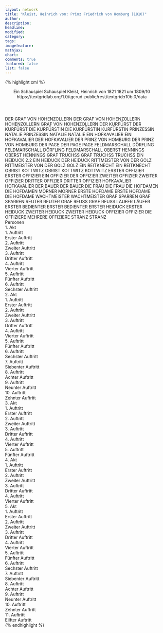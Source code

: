 ```yaml
---
layout: network
title: "Kleist, Heinrich von: Prinz Friedrich von Homburg (1810)"
author:
description:
headline:
modified:
category:
tags:
imagefeature: 
mathjax: 
chart: 
comments: true
featured: false
list: false
---
```

{% highlight xml %}
<?xml-model href="https://raw.githubusercontent.com/DLiNa/project/master/rules/lina.rnc"?><?xml-model href="https://raw.githubusercontent.com/DLiNa/project/master/rules/lina.sch"?>
<play xmlns="http://lina.digital">
  <header>
    <title>Prinz Friedrich von Homburg</title>
    <subtitle>Ein Schauspiel</subtitle>
    <genretitle>Schauspiel</genretitle>
    <author>Kleist, Heinrich von</author>
    <date type="print">1821</date>
    <date type="premiere">1821</date>
    <date type="written" when="1810">um 1809/10</date>
    <source>https://textgridlab.org/1.0/tgcrud-public/rest/textgrid:r10b.0/data</source>
  </header>
  <personae>
    <character>
      <name>DER GRAF VON HOHENZOLLERN</name>
      <alias xml:id="der_graf_von_hohenzollern">
        <name>DER GRAF VON HOHENZOLLERN</name>
      </alias>
      <alias xml:id="hohenzollern">
        <name>HOHENZOLLERN</name>
      </alias>
      <alias xml:id="graf_von_hohenzollern">
        <name>GRAF VON HOHENZOLLERN</name>
      </alias>
    </character>
    <character>
      <name>DER KURFÜRST</name>
      <alias xml:id="der_kurfürst">
        <name>DER KURFÜRST</name>
      </alias>
    </character>
    <character>
      <name>DIE KURFÜRSTIN</name>
      <alias xml:id="die_kurfürstin">
        <name>DIE KURFÜRSTIN</name>
      </alias>
      <alias xml:id="kurfürstin">
        <name>KURFÜRSTIN</name>
      </alias>
    </character>
    <character>
      <name>PRINZESSIN NATALIE</name>
      <alias xml:id="prinzessin_natalie">
        <name>PRINZESSIN NATALIE</name>
      </alias>
      <alias xml:id="natalie">
        <name>NATALIE</name>
      </alias>
    </character>
    <character>
      <name>EIN HOFKAVALIER</name>
      <alias xml:id="ein_hofkavalier">
        <name>EIN HOFKAVALIER</name>
      </alias>
      <alias xml:id="der_hofkavalier">
        <name>DER HOFKAVALIER</name>
      </alias>
    </character>
    <character>
      <name>DER PRINZ VON HOMBURG</name>
      <alias xml:id="der_prinz_von_homburg">
        <name>DER PRINZ VON HOMBURG</name>
      </alias>
    </character>
    <character>
      <name>DER PAGE</name>
      <alias xml:id="der_page">
        <name>DER PAGE</name>
      </alias>
      <alias xml:id="page">
        <name>PAGE</name>
      </alias>
    </character>
    <character>
      <name>FELDMARSCHALL DÖRFLING</name>
      <alias xml:id="feldmarschall_dörfling">
        <name>FELDMARSCHALL DÖRFLING</name>
      </alias>
      <alias xml:id="feldmarschall">
        <name>FELDMARSCHALL</name>
      </alias>
    </character>
    <character>
      <name>OBERST HENNINGS</name>
      <alias xml:id="oberst_hennings">
        <name>OBERST HENNINGS</name>
      </alias>
    </character>
    <character>
      <name>GRAF TRUCHSS</name>
      <alias xml:id="graf_truchss">
        <name>GRAF TRUCHSS</name>
      </alias>
      <alias xml:id="truchss">
        <name>TRUCHSS</name>
      </alias>
    </character>
    <character>
      <name>EIN HEIDUCK 2.2</name>
      <alias xml:id="ein_heiduck">
        <name>EIN HEIDUCK</name>
      </alias>
      <alias xml:id="der_heiduck">
        <name>DER HEIDUCK</name>
      </alias>
    </character>
    <character>
      <name>RITTMEISTER VON DER GOLZ</name>
      <alias xml:id="rittmeister_von_der_golz">
        <name>RITTMEISTER VON DER GOLZ</name>
      </alias>
      <alias xml:id="golz">
        <name>GOLZ</name>
      </alias>
    </character>
    <character>
      <name>EIN REITKNECHT</name>
      <alias xml:id="ein_reitknecht">
        <name>EIN REITKNECHT</name>
      </alias>
    </character>
    <character>
      <name>OBRIST KOTTWITZ</name>
      <alias xml:id="obrist_kottwitz">
        <name>OBRIST KOTTWITZ</name>
      </alias>
      <alias xml:id="kottwitz">
        <name>KOTTWITZ</name>
      </alias>
    </character>
    <character>
      <name>ERSTER OFFIZIER</name>
      <alias xml:id="erster_offizier">
        <name>ERSTER OFFIZIER</name>
      </alias>
      <alias xml:id="ein_offizier">
        <name>EIN OFFIZIER</name>
      </alias>
      <alias xml:id="der_offizier">
        <name>DER OFFIZIER</name>
      </alias>
    </character>
    <character>
      <name>ZWEITER OFFIZIER</name>
      <alias xml:id="zweiter_offizier">
        <name>ZWEITER OFFIZIER</name>
      </alias>
    </character>
    <character>
      <name>DRITTER OFFIZIER</name>
      <alias xml:id="dritter_offizier">
        <name>DRITTER OFFIZIER</name>
      </alias>
    </character>
    <character>
      <name>HOFKAVALIER</name>
      <alias xml:id="hofkavalier">
        <name>HOFKAVALIER</name>
      </alias>
    </character>
    <character>
      <name>DER BAUER</name>
      <alias xml:id="der_bauer">
        <name>DER BAUER</name>
      </alias>
    </character>
    <character>
      <name>DIE FRAU</name>
      <alias xml:id="die_frau">
        <name>DIE FRAU</name>
      </alias>
    </character>
    <character>
      <name>DIE HOFDAMEN</name>
      <alias xml:id="die_hofdamen">
        <name>DIE HOFDAMEN</name>
      </alias>
    </character>
    <character>
      <name>MÖRNER</name>
      <alias xml:id="mörner">
        <name>MÖRNER</name>
      </alias>
    </character>
    <character>
      <name>ERSTE HOFDAME</name>
      <alias xml:id="erste_hofdame">
        <name>ERSTE HOFDAME</name>
      </alias>
      <alias xml:id="die_hofdame">
        <name>DIE HOFDAME</name>
      </alias>
    </character>
    <character>
      <name>WACHTMEISTER</name>
      <alias xml:id="wachtmeister">
        <name>WACHTMEISTER</name>
      </alias>
    </character>
    <character>
      <name>GRAF SPARREN</name>
      <alias xml:id="graf_sparren">
        <name>GRAF SPARREN</name>
      </alias>
    </character>
    <character>
      <name>REUTER</name>
      <alias xml:id="reuter">
        <name>REUTER</name>
      </alias>
    </character>
    <character>
      <name>GRAF REUSS</name>
      <alias xml:id="graf_reuss">
        <name>GRAF REUSS</name>
      </alias>
    </character>
    <character>
      <name>LÄUFER</name>
      <alias xml:id="läufer">
        <name>LÄUFER</name>
      </alias>
    </character>
    <character>
      <name>ERSTER BEDIENTER</name>
      <alias xml:id="erster_bedienter">
        <name>ERSTER BEDIENTER</name>
      </alias>
    </character>
    <character>
      <name>ERSTER HEIDUCK</name>
      <alias xml:id="erster_heiduck">
        <name>ERSTER HEIDUCK</name>
      </alias>
    </character>
    <character>
      <name>ZWEITER HEIDUCK</name>
      <alias xml:id="zweiter_heiduck">
        <name>ZWEITER HEIDUCK</name>
      </alias>
    </character>
    <character>
      <name>OFFIZIER</name>
      <alias xml:id="offizier">
        <name>OFFIZIER</name>
      </alias>
      <alias xml:id="die_offiziere">
        <name>DIE OFFIZIERE</name>
      </alias>
      <alias xml:id="mehrere_offiziere">
        <name>MEHRERE OFFIZIERE</name>
      </alias>
    </character>
    <character>
      <name>STRANZ</name>
      <alias xml:id="stranz">
        <name>STRANZ</name>
      </alias>
    </character>
  </personae>
  <text>
    <div>
      <head>Personen</head>
    </div>
    <div>
      <head>1. Akt</head>
      <div>
        <head>1. Auftritt</head>
        <div>
          <head>Erster Auftritt</head>
          <sp who="#der_graf_von_hohenzollern">
            <amount n="1" unit="speech_acts"/>
            <amount n="67" unit="words"/>
            <amount n="10" unit="lines"/>
            <amount n="408" unit="chars"/>
          </sp>
          <sp who="#der_kurfürst">
            <amount n="12" unit="speech_acts"/>
            <amount n="122" unit="words"/>
            <amount n="17" unit="lines"/>
            <amount n="615" unit="chars"/>
          </sp>
          <sp who="#hohenzollern">
            <amount n="15" unit="speech_acts"/>
            <amount n="350" unit="words"/>
            <amount n="48" unit="lines"/>
            <amount n="1865" unit="chars"/>
          </sp>
          <sp who="#die_kurfürstin">
            <amount n="3" unit="speech_acts"/>
            <amount n="27" unit="words"/>
            <amount n="4" unit="lines"/>
            <amount n="137" unit="chars"/>
          </sp>
          <sp who="#prinzessin_natalie">
            <amount n="1" unit="speech_acts"/>
            <amount n="5" unit="words"/>
            <amount n="1" unit="lines"/>
            <amount n="24" unit="chars"/>
          </sp>
          <sp who="#ein_hofkavalier">
            <amount n="1" unit="speech_acts"/>
            <amount n="4" unit="words"/>
            <amount n="1" unit="lines"/>
            <amount n="20" unit="chars"/>
          </sp>
          <sp who="#der_hofkavalier">
            <amount n="4" unit="speech_acts"/>
            <amount n="23" unit="words"/>
            <amount n="5" unit="lines"/>
            <amount n="129" unit="chars"/>
          </sp>
          <sp who="#der_prinz_von_homburg">
            <amount n="4" unit="speech_acts"/>
            <amount n="22" unit="words"/>
            <amount n="4" unit="lines"/>
            <amount n="128" unit="chars"/>
          </sp>
          <sp who="#natalie">
            <amount n="1" unit="speech_acts"/>
            <amount n="2" unit="words"/>
            <amount n="1" unit="lines"/>
            <amount n="11" unit="chars"/>
          </sp>
        </div>
      </div>
      <div>
        <head>2. Auftritt</head>
        <div>
          <head>Zweiter Auftritt</head>
          <sp who="#der_prinz_von_homburg">
            <amount n="1" unit="speech_acts"/>
          </sp>
        </div>
      </div>
      <div>
        <head>3. Auftritt</head>
        <div>
          <head>Dritter Auftritt</head>
          <sp who="#der_page">
            <amount n="1" unit="speech_acts"/>
            <amount n="10" unit="words"/>
            <amount n="1" unit="lines"/>
            <amount n="46" unit="chars"/>
          </sp>
          <sp who="#hohenzollern">
            <amount n="3" unit="speech_acts"/>
            <amount n="36" unit="words"/>
            <amount n="5" unit="lines"/>
            <amount n="186" unit="chars"/>
          </sp>
          <sp who="#page">
            <amount n="2" unit="speech_acts"/>
            <amount n="33" unit="words"/>
            <amount n="5" unit="lines"/>
            <amount n="174" unit="chars"/>
          </sp>
        </div>
      </div>
      <div>
        <head>4. Auftritt</head>
        <div>
          <head>Vierter Auftritt</head>
          <sp who="#hohenzollern">
            <amount n="29" unit="speech_acts"/>
            <amount n="443" unit="words"/>
            <amount n="66" unit="lines"/>
            <amount n="2341" unit="chars"/>
          </sp>
          <sp who="#der_prinz_von_homburg">
            <amount n="28" unit="speech_acts"/>
            <amount n="625" unit="words"/>
            <amount n="89" unit="lines"/>
            <amount n="3347" unit="chars"/>
          </sp>
        </div>
      </div>
      <div>
        <head>5. Auftritt</head>
        <div>
          <head>Fünfter Auftritt</head>
          <sp who="#der_kurfürst">
            <amount n="18" unit="speech_acts"/>
            <amount n="256" unit="words"/>
            <amount n="35" unit="lines"/>
            <amount n="1407" unit="chars"/>
          </sp>
          <sp who="#feldmarschall_dörfling">
            <amount n="1" unit="speech_acts"/>
            <amount n="69" unit="words"/>
            <amount n="9" unit="lines"/>
            <amount n="359" unit="chars"/>
          </sp>
          <sp who="#der_hofkavalier">
            <amount n="1" unit="speech_acts"/>
            <amount n="10" unit="words"/>
            <amount n="1" unit="lines"/>
            <amount n="49" unit="chars"/>
          </sp>
          <sp who="#die_kurfürstin">
            <amount n="6" unit="speech_acts"/>
            <amount n="49" unit="words"/>
            <amount n="7" unit="lines"/>
            <amount n="261" unit="chars"/>
          </sp>
          <sp who="#prinzessin_natalie">
            <amount n="2" unit="speech_acts"/>
            <amount n="12" unit="words"/>
            <amount n="2" unit="lines"/>
            <amount n="75" unit="chars"/>
          </sp>
          <sp who="#feldmarschall">
            <amount n="22" unit="speech_acts"/>
            <amount n="417" unit="words"/>
            <amount n="61" unit="lines"/>
            <amount n="2306" unit="chars"/>
          </sp>
          <sp who="#oberst_hennings">
            <amount n="1" unit="speech_acts"/>
            <amount n="1" unit="words"/>
            <amount n="1" unit="lines"/>
            <amount n="5" unit="chars"/>
          </sp>
          <sp who="#graf_truchss">
            <amount n="3" unit="speech_acts"/>
            <amount n="13" unit="words"/>
            <amount n="3" unit="lines"/>
            <amount n="70" unit="chars"/>
          </sp>
          <sp who="#ein_heiduck">
            <amount n="1" unit="speech_acts"/>
            <amount n="7" unit="words"/>
            <amount n="1" unit="lines"/>
            <amount n="41" unit="chars"/>
          </sp>
          <sp who="#der_heiduck">
            <amount n="1" unit="speech_acts"/>
            <amount n="8" unit="words"/>
            <amount n="1" unit="lines"/>
            <amount n="40" unit="chars"/>
          </sp>
          <sp who="#graf_von_hohenzollern">
            <amount n="2" unit="speech_acts"/>
            <amount n="2" unit="words"/>
            <amount n="2" unit="lines"/>
            <amount n="14" unit="chars"/>
          </sp>
          <sp who="#der_prinz_von_homburg">
            <amount n="18" unit="speech_acts"/>
            <amount n="95" unit="words"/>
            <amount n="19" unit="lines"/>
            <amount n="504" unit="chars"/>
          </sp>
          <sp who="#hohenzollern">
            <amount n="5" unit="speech_acts"/>
            <amount n="33" unit="words"/>
            <amount n="6" unit="lines"/>
            <amount n="167" unit="chars"/>
          </sp>
          <sp who="#rittmeister_von_der_golz">
            <amount n="10" unit="speech_acts"/>
            <amount n="74" unit="words"/>
            <amount n="12" unit="lines"/>
            <amount n="412" unit="chars"/>
          </sp>
          <sp who="#natalie">
            <amount n="5" unit="speech_acts"/>
            <amount n="22" unit="words"/>
            <amount n="5" unit="lines"/>
            <amount n="121" unit="chars"/>
          </sp>
          <sp who="#ein_hofkavalier">
            <amount n="1" unit="speech_acts"/>
            <amount n="1" unit="words"/>
            <amount n="1" unit="lines"/>
            <amount n="3" unit="chars"/>
          </sp>
          <sp who="#ein_reitknecht">
            <amount n="1" unit="speech_acts"/>
            <amount n="1" unit="words"/>
            <amount n="1" unit="lines"/>
            <amount n="5" unit="chars"/>
          </sp>
        </div>
      </div>
      <div>
        <head>6. Auftritt</head>
        <div>
          <head>Sechster Auftritt</head>
          <sp who="#der_prinz_von_homburg">
            <amount n="1" unit="speech_acts"/>
            <amount n="83" unit="words"/>
            <amount n="11" unit="lines"/>
            <amount n="459" unit="chars"/>
          </sp>
        </div>
      </div>
    </div>
    <div>
      <head>2. Akt</head>
      <div>
        <head>1. Auftritt</head>
        <div>
          <head>Erster Auftritt</head>
          <sp who="#obrist_kottwitz">
            <amount n="7" unit="speech_acts"/>
            <amount n="183" unit="words"/>
            <amount n="24" unit="lines"/>
            <amount n="959" unit="chars"/>
          </sp>
          <sp who="#hohenzollern #golz">
            <amount n="2" unit="speech_acts"/>
            <amount n="6" unit="words"/>
            <amount n="2" unit="lines"/>
            <amount n="31" unit="chars"/>
          </sp>
          <sp who="#hohenzollern">
            <amount n="4" unit="speech_acts"/>
            <amount n="59" unit="words"/>
            <amount n="9" unit="lines"/>
            <amount n="324" unit="chars"/>
          </sp>
          <sp who="#ein_offizier">
            <amount n="1" unit="speech_acts"/>
            <amount n="10" unit="words"/>
            <amount n="1" unit="lines"/>
            <amount n="46" unit="chars"/>
          </sp>
          <sp who="#golz">
            <amount n="2" unit="speech_acts"/>
            <amount n="24" unit="words"/>
            <amount n="3" unit="lines"/>
            <amount n="128" unit="chars"/>
          </sp>
          <sp who="#der_offizier">
            <amount n="1" unit="speech_acts"/>
            <amount n="8" unit="words"/>
            <amount n="1" unit="lines"/>
            <amount n="50" unit="chars"/>
          </sp>
        </div>
      </div>
      <div>
        <head>2. Auftritt</head>
        <div>
          <head>Zweiter Auftritt</head>
          <sp who="#obrist_kottwitz">
            <amount n="14" unit="speech_acts"/>
            <amount n="189" unit="words"/>
            <amount n="28" unit="lines"/>
            <amount n="1019" unit="chars"/>
          </sp>
          <sp who="#der_prinz_von_homburg">
            <amount n="18" unit="speech_acts"/>
            <amount n="235" unit="words"/>
            <amount n="35" unit="lines"/>
            <amount n="1264" unit="chars"/>
          </sp>
          <sp who="#hohenzollern">
            <amount n="12" unit="speech_acts"/>
            <amount n="148" unit="words"/>
            <amount n="22" unit="lines"/>
            <amount n="790" unit="chars"/>
          </sp>
          <sp who="#golz">
            <amount n="8" unit="speech_acts"/>
            <amount n="72" unit="words"/>
            <amount n="10" unit="lines"/>
            <amount n="397" unit="chars"/>
          </sp>
          <sp who="#erster_offizier">
            <amount n="8" unit="speech_acts"/>
            <amount n="59" unit="words"/>
            <amount n="10" unit="lines"/>
            <amount n="308" unit="chars"/>
          </sp>
          <sp who="#zweiter_offizier">
            <amount n="5" unit="speech_acts"/>
            <amount n="44" unit="words"/>
            <amount n="7" unit="lines"/>
            <amount n="239" unit="chars"/>
          </sp>
          <sp who="#dritter_offizier">
            <amount n="3" unit="speech_acts"/>
            <amount n="29" unit="words"/>
            <amount n="4" unit="lines"/>
            <amount n="158" unit="chars"/>
          </sp>
          <sp who="#kottwitz">
            <amount n="1" unit="speech_acts"/>
            <amount n="4" unit="words"/>
            <amount n="1" unit="lines"/>
            <amount n="23" unit="chars"/>
          </sp>
          <sp who="#obrist_kottwitz #der_prinz_von_homburg #hohenzollern #golz #erster_offizier #zweiter_offizier #dritter_offizier">
            <amount n="1" unit="speech_acts"/>
            <amount n="7" unit="words"/>
            <amount n="1" unit="lines"/>
            <amount n="46" unit="chars"/>
          </sp>
        </div>
      </div>
      <div>
        <head>3. Auftritt</head>
        <div>
          <head>Dritter Auftritt</head>
          <sp who="#hofkavalier">
            <amount n="3" unit="speech_acts"/>
            <amount n="82" unit="words"/>
            <amount n="11" unit="lines"/>
            <amount n="445" unit="chars"/>
          </sp>
          <sp who="#der_bauer">
            <amount n="1" unit="speech_acts"/>
            <amount n="4" unit="words"/>
            <amount n="1" unit="lines"/>
            <amount n="17" unit="chars"/>
          </sp>
          <sp who="#die_frau">
            <amount n="1" unit="speech_acts"/>
            <amount n="4" unit="words"/>
            <amount n="1" unit="lines"/>
            <amount n="21" unit="chars"/>
          </sp>
          <sp who="#der_bauer #die_frau">
            <amount n="1" unit="speech_acts"/>
            <amount n="5" unit="words"/>
            <amount n="1" unit="lines"/>
            <amount n="29" unit="chars"/>
          </sp>
        </div>
      </div>
      <div>
        <head>4. Auftritt</head>
        <div>
          <head>Vierter Auftritt</head>
          <sp who="#kurfürstin">
            <amount n="3" unit="speech_acts"/>
            <amount n="29" unit="words"/>
            <amount n="4" unit="lines"/>
            <amount n="156" unit="chars"/>
          </sp>
          <sp who="#natalie">
            <amount n="2" unit="speech_acts"/>
            <amount n="7" unit="words"/>
            <amount n="2" unit="lines"/>
            <amount n="36" unit="chars"/>
          </sp>
          <sp who="#die_hofdamen #erste_hofdame">
            <amount n="1" unit="speech_acts"/>
            <amount n="6" unit="words"/>
            <amount n="1" unit="lines"/>
            <amount n="29" unit="chars"/>
          </sp>
        </div>
      </div>
      <div>
        <head>5. Auftritt</head>
        <div>
          <head>Fünfter Auftritt</head>
          <sp who="#kurfürstin">
            <amount n="6" unit="speech_acts"/>
            <amount n="71" unit="words"/>
            <amount n="11" unit="lines"/>
            <amount n="404" unit="chars"/>
          </sp>
          <sp who="#mörner">
            <amount n="5" unit="speech_acts"/>
            <amount n="272" unit="words"/>
            <amount n="39" unit="lines"/>
            <amount n="1588" unit="chars"/>
          </sp>
          <sp who="#natalie">
            <amount n="3" unit="speech_acts"/>
            <amount n="15" unit="words"/>
            <amount n="4" unit="lines"/>
            <amount n="87" unit="chars"/>
          </sp>
          <sp who="#erste_hofdame">
            <amount n="2" unit="speech_acts"/>
            <amount n="8" unit="words"/>
            <amount n="2" unit="lines"/>
            <amount n="50" unit="chars"/>
          </sp>
        </div>
      </div>
      <div>
        <head>6. Auftritt</head>
        <div>
          <head>Sechster Auftritt</head>
          <sp who="#der_prinz_von_homburg">
            <amount n="9" unit="speech_acts"/>
            <amount n="203" unit="words"/>
            <amount n="30" unit="lines"/>
            <amount n="1094" unit="chars"/>
          </sp>
          <sp who="#natalie">
            <amount n="8" unit="speech_acts"/>
            <amount n="135" unit="words"/>
            <amount n="21" unit="lines"/>
            <amount n="776" unit="chars"/>
          </sp>
        </div>
      </div>
      <div>
        <head>7. Auftritt</head>
        <div>
          <head>Siebenter Auftritt</head>
          <sp who="#wachtmeister">
            <amount n="3" unit="speech_acts"/>
            <amount n="50" unit="words"/>
            <amount n="8" unit="lines"/>
            <amount n="285" unit="chars"/>
          </sp>
          <sp who="#der_prinz_von_homburg">
            <amount n="3" unit="speech_acts"/>
            <amount n="16" unit="words"/>
            <amount n="3" unit="lines"/>
            <amount n="83" unit="chars"/>
          </sp>
          <sp who="#natalie">
            <amount n="1" unit="speech_acts"/>
            <amount n="7" unit="words"/>
            <amount n="1" unit="lines"/>
            <amount n="41" unit="chars"/>
          </sp>
        </div>
      </div>
      <div>
        <head>8. Auftritt</head>
        <div>
          <head>Achter Auftritt</head>
          <sp who="#kurfürstin">
            <amount n="10" unit="speech_acts"/>
            <amount n="116" unit="words"/>
            <amount n="12" unit="lines"/>
            <amount n="636" unit="chars"/>
          </sp>
          <sp who="#natalie">
            <amount n="7" unit="speech_acts"/>
            <amount n="38" unit="words"/>
            <amount n="7" unit="lines"/>
            <amount n="210" unit="chars"/>
          </sp>
          <sp who="#wachtmeister">
            <amount n="1" unit="speech_acts"/>
            <amount n="4" unit="words"/>
            <amount n="1" unit="lines"/>
            <amount n="22" unit="chars"/>
          </sp>
          <sp who="#der_prinz_von_homburg">
            <amount n="13" unit="speech_acts"/>
            <amount n="188" unit="words"/>
            <amount n="26" unit="lines"/>
            <amount n="1010" unit="chars"/>
          </sp>
          <sp who="#graf_sparren">
            <amount n="6" unit="speech_acts"/>
            <amount n="407" unit="words"/>
            <amount n="53" unit="lines"/>
            <amount n="2265" unit="chars"/>
          </sp>
          <sp who="#die_hofdamen">
            <amount n="1" unit="speech_acts"/>
            <amount n="6" unit="words"/>
            <amount n="1" unit="lines"/>
            <amount n="24" unit="chars"/>
          </sp>
          <sp who="#erste_hofdame">
            <amount n="1" unit="speech_acts"/>
            <amount n="8" unit="words"/>
            <amount n="1" unit="lines"/>
            <amount n="44" unit="chars"/>
          </sp>
        </div>
      </div>
      <div>
        <head>9. Auftritt</head>
        <div>
          <head>Neunter Auftritt</head>
          <sp who="#der_kurfürst">
            <amount n="3" unit="speech_acts"/>
            <amount n="150" unit="words"/>
            <amount n="19" unit="lines"/>
            <amount n="795" unit="chars"/>
          </sp>
          <sp who="#graf_truchss">
            <amount n="2" unit="speech_acts"/>
            <amount n="41" unit="words"/>
            <amount n="6" unit="lines"/>
            <amount n="237" unit="chars"/>
          </sp>
        </div>
      </div>
      <div>
        <head>10. Auftritt</head>
        <div>
          <head>Zehnter Auftritt</head>
          <sp who="#feldmarschall_dörfling">
            <amount n="1" unit="speech_acts"/>
            <amount n="9" unit="words"/>
            <amount n="1" unit="lines"/>
            <amount n="49" unit="chars"/>
          </sp>
          <sp who="#der_kurfürst">
            <amount n="10" unit="speech_acts"/>
            <amount n="122" unit="words"/>
            <amount n="19" unit="lines"/>
            <amount n="656" unit="chars"/>
          </sp>
          <sp who="#der_prinz_von_homburg">
            <amount n="11" unit="speech_acts"/>
            <amount n="179" unit="words"/>
            <amount n="26" unit="lines"/>
            <amount n="996" unit="chars"/>
          </sp>
          <sp who="#graf_truchss">
            <amount n="2" unit="speech_acts"/>
            <amount n="6" unit="words"/>
            <amount n="2" unit="lines"/>
            <amount n="38" unit="chars"/>
          </sp>
          <sp who="#feldmarschall">
            <amount n="3" unit="speech_acts"/>
            <amount n="7" unit="words"/>
            <amount n="3" unit="lines"/>
            <amount n="38" unit="chars"/>
          </sp>
          <sp who="#obrist_kottwitz">
            <amount n="5" unit="speech_acts"/>
            <amount n="31" unit="words"/>
            <amount n="5" unit="lines"/>
            <amount n="139" unit="chars"/>
          </sp>
          <sp who="#ein_offizier">
            <amount n="1" unit="speech_acts"/>
            <amount n="5" unit="words"/>
            <amount n="1" unit="lines"/>
            <amount n="29" unit="chars"/>
          </sp>
          <sp who="#hohenzollern">
            <amount n="5" unit="speech_acts"/>
            <amount n="44" unit="words"/>
            <amount n="8" unit="lines"/>
            <amount n="240" unit="chars"/>
          </sp>
          <sp who="#golz">
            <amount n="4" unit="speech_acts"/>
            <amount n="21" unit="words"/>
            <amount n="4" unit="lines"/>
            <amount n="114" unit="chars"/>
          </sp>
        </div>
      </div>
    </div>
    <div>
      <head>3. Akt</head>
      <div>
        <head>1. Auftritt</head>
        <div>
          <head>Erster Auftritt</head>
          <sp who="#der_prinz_von_homburg">
            <amount n="36" unit="speech_acts"/>
            <amount n="733" unit="words"/>
            <amount n="105" unit="lines"/>
            <amount n="3944" unit="chars"/>
          </sp>
          <sp who="#hohenzollern">
            <amount n="35" unit="speech_acts"/>
            <amount n="460" unit="words"/>
            <amount n="72" unit="lines"/>
            <amount n="2501" unit="chars"/>
          </sp>
          <sp who="#reuter">
            <amount n="1" unit="speech_acts"/>
            <amount n="1" unit="words"/>
            <amount n="1" unit="lines"/>
            <amount n="5" unit="chars"/>
          </sp>
        </div>
      </div>
      <div>
        <head>2. Auftritt</head>
        <div>
          <head>Zweiter Auftritt</head>
          <sp who="#der_prinz_von_homburg">
            <amount n="4" unit="speech_acts"/>
            <amount n="47" unit="words"/>
            <amount n="7" unit="lines"/>
            <amount n="253" unit="chars"/>
          </sp>
          <sp who="#der_offizier">
            <amount n="2" unit="speech_acts"/>
            <amount n="32" unit="words"/>
            <amount n="4" unit="lines"/>
            <amount n="166" unit="chars"/>
          </sp>
          <sp who="#hohenzollern">
            <amount n="2" unit="speech_acts"/>
            <amount n="11" unit="words"/>
            <amount n="2" unit="lines"/>
            <amount n="63" unit="chars"/>
          </sp>
        </div>
      </div>
      <div>
        <head>3. Auftritt</head>
        <div>
          <head>Dritter Auftritt</head>
          <sp who="#die_kurfürstin">
            <amount n="1" unit="speech_acts"/>
            <amount n="49" unit="words"/>
            <amount n="6" unit="lines"/>
            <amount n="273" unit="chars"/>
          </sp>
        </div>
      </div>
      <div>
        <head>4. Auftritt</head>
        <div>
          <head>Vierter Auftritt</head>
          <sp who="#die_hofdame">
            <amount n="2" unit="speech_acts"/>
            <amount n="35" unit="words"/>
            <amount n="4" unit="lines"/>
            <amount n="174" unit="chars"/>
          </sp>
          <sp who="#kurfürstin">
            <amount n="4" unit="speech_acts"/>
            <amount n="17" unit="words"/>
            <amount n="4" unit="lines"/>
            <amount n="88" unit="chars"/>
          </sp>
          <sp who="#natalie">
            <amount n="2" unit="speech_acts"/>
            <amount n="8" unit="words"/>
            <amount n="2" unit="lines"/>
            <amount n="37" unit="chars"/>
          </sp>
        </div>
      </div>
      <div>
        <head>5. Auftritt</head>
        <div>
          <head>Fünfter Auftritt</head>
          <sp who="#der_prinz_von_homburg">
            <amount n="11" unit="speech_acts"/>
            <amount n="689" unit="words"/>
            <amount n="86" unit="lines"/>
            <amount n="3602" unit="chars"/>
          </sp>
          <sp who="#kurfürstin">
            <amount n="9" unit="speech_acts"/>
            <amount n="118" unit="words"/>
            <amount n="15" unit="lines"/>
            <amount n="603" unit="chars"/>
          </sp>
          <sp who="#natalie">
            <amount n="2" unit="speech_acts"/>
            <amount n="121" unit="words"/>
            <amount n="15" unit="lines"/>
            <amount n="639" unit="chars"/>
          </sp>
        </div>
      </div>
    </div>
    <div>
      <head>4. Akt</head>
      <div>
        <head>1. Auftritt</head>
        <div>
          <head>Erster Auftritt</head>
          <sp who="#natalie">
            <amount n="20" unit="speech_acts"/>
            <amount n="668" unit="words"/>
            <amount n="91" unit="lines"/>
            <amount n="3625" unit="chars"/>
          </sp>
          <sp who="#der_kurfürst">
            <amount n="20" unit="speech_acts"/>
            <amount n="366" unit="words"/>
            <amount n="49" unit="lines"/>
            <amount n="1884" unit="chars"/>
          </sp>
        </div>
      </div>
      <div>
        <head>2. Auftritt</head>
        <div>
          <head>Zweiter Auftritt</head>
          <sp who="#natalie">
            <amount n="14" unit="speech_acts"/>
            <amount n="334" unit="words"/>
            <amount n="44" unit="lines"/>
            <amount n="1905" unit="chars"/>
          </sp>
          <sp who="#graf_reuss">
            <amount n="12" unit="speech_acts"/>
            <amount n="254" unit="words"/>
            <amount n="34" unit="lines"/>
            <amount n="1384" unit="chars"/>
          </sp>
          <sp who="#ein_heiduck">
            <amount n="1" unit="speech_acts"/>
            <amount n="15" unit="words"/>
            <amount n="2" unit="lines"/>
            <amount n="83" unit="chars"/>
          </sp>
        </div>
      </div>
      <div>
        <head>3. Auftritt</head>
        <div>
          <head>Dritter Auftritt</head>
          <sp who="#der_prinz_von_homburg">
            <amount n="1" unit="speech_acts"/>
            <amount n="83" unit="words"/>
            <amount n="11" unit="lines"/>
            <amount n="468" unit="chars"/>
          </sp>
        </div>
      </div>
      <div>
        <head>4. Auftritt</head>
        <div>
          <head>Vierter Auftritt</head>
          <sp who="#läufer">
            <amount n="2" unit="speech_acts"/>
            <amount n="9" unit="words"/>
            <amount n="2" unit="lines"/>
            <amount n="62" unit="chars"/>
          </sp>
          <sp who="#der_prinz_von_homburg">
            <amount n="27" unit="speech_acts"/>
            <amount n="366" unit="words"/>
            <amount n="53" unit="lines"/>
            <amount n="1937" unit="chars"/>
          </sp>
          <sp who="#natalie">
            <amount n="27" unit="speech_acts"/>
            <amount n="417" unit="words"/>
            <amount n="63" unit="lines"/>
            <amount n="2268" unit="chars"/>
          </sp>
          <sp who="#graf_reuss">
            <amount n="1" unit="speech_acts"/>
            <amount n="1" unit="words"/>
            <amount n="1" unit="lines"/>
            <amount n="5" unit="chars"/>
          </sp>
        </div>
      </div>
    </div>
    <div>
      <head>5. Akt</head>
      <div>
        <head>1. Auftritt</head>
        <div>
          <head>Erster Auftritt</head>
          <sp who="#der_kurfürst">
            <amount n="7" unit="speech_acts"/>
            <amount n="57" unit="words"/>
            <amount n="10" unit="lines"/>
            <amount n="303" unit="chars"/>
          </sp>
          <sp who="#graf_truchss">
            <amount n="2" unit="speech_acts"/>
            <amount n="27" unit="words"/>
            <amount n="4" unit="lines"/>
            <amount n="162" unit="chars"/>
          </sp>
          <sp who="#hohenzollern">
            <amount n="3" unit="speech_acts"/>
            <amount n="22" unit="words"/>
            <amount n="4" unit="lines"/>
            <amount n="118" unit="chars"/>
          </sp>
          <sp who="#golz">
            <amount n="3" unit="speech_acts"/>
            <amount n="30" unit="words"/>
            <amount n="5" unit="lines"/>
            <amount n="165" unit="chars"/>
          </sp>
        </div>
      </div>
      <div>
        <head>2. Auftritt</head>
        <div>
          <head>Zweiter Auftritt</head>
          <sp who="#der_kurfürst">
            <amount n="3" unit="speech_acts"/>
            <amount n="130" unit="words"/>
            <amount n="16" unit="lines"/>
            <amount n="672" unit="chars"/>
          </sp>
          <sp who="#erster_bedienter">
            <amount n="1" unit="speech_acts"/>
            <amount n="3" unit="words"/>
            <amount n="1" unit="lines"/>
            <amount n="22" unit="chars"/>
          </sp>
        </div>
      </div>
      <div>
        <head>3. Auftritt</head>
        <div>
          <head>Dritter Auftritt</head>
          <sp who="#feldmarschall">
            <amount n="7" unit="speech_acts"/>
            <amount n="237" unit="words"/>
            <amount n="33" unit="lines"/>
            <amount n="1347" unit="chars"/>
          </sp>
          <sp who="#der_kurfürst">
            <amount n="6" unit="speech_acts"/>
            <amount n="114" unit="words"/>
            <amount n="16" unit="lines"/>
            <amount n="593" unit="chars"/>
          </sp>
        </div>
      </div>
      <div>
        <head>4. Auftritt</head>
        <div>
          <head>Vierter Auftritt</head>
          <sp who="#erster_heiduck">
            <amount n="1" unit="speech_acts"/>
            <amount n="11" unit="words"/>
            <amount n="2" unit="lines"/>
            <amount n="68" unit="chars"/>
          </sp>
          <sp who="#der_kurfürst">
            <amount n="3" unit="speech_acts"/>
            <amount n="39" unit="words"/>
            <amount n="6" unit="lines"/>
            <amount n="214" unit="chars"/>
          </sp>
          <sp who="#zweiter_heiduck">
            <amount n="2" unit="speech_acts"/>
            <amount n="21" unit="words"/>
            <amount n="3" unit="lines"/>
            <amount n="105" unit="chars"/>
          </sp>
        </div>
      </div>
      <div>
        <head>5. Auftritt</head>
        <div>
          <head>Fünfter Auftritt</head>
          <sp who="#obrist_kottwitz">
            <amount n="1" unit="speech_acts"/>
            <amount n="21" unit="words"/>
            <amount n="3" unit="lines"/>
            <amount n="111" unit="chars"/>
          </sp>
          <sp who="#der_kurfürst">
            <amount n="26" unit="speech_acts"/>
            <amount n="668" unit="words"/>
            <amount n="94" unit="lines"/>
            <amount n="3728" unit="chars"/>
          </sp>
          <sp who="#kottwitz">
            <amount n="17" unit="speech_acts"/>
            <amount n="601" unit="words"/>
            <amount n="79" unit="lines"/>
            <amount n="3188" unit="chars"/>
          </sp>
          <sp who="#oberst_hennings">
            <amount n="1" unit="speech_acts"/>
            <amount n="2" unit="words"/>
            <amount n="1" unit="lines"/>
            <amount n="11" unit="chars"/>
          </sp>
          <sp who="#graf_truchss">
            <amount n="1" unit="speech_acts"/>
            <amount n="3" unit="words"/>
            <amount n="1" unit="lines"/>
            <amount n="15" unit="chars"/>
          </sp>
          <sp who="#hohenzollern">
            <amount n="10" unit="speech_acts"/>
            <amount n="571" unit="words"/>
            <amount n="74" unit="lines"/>
            <amount n="3105" unit="chars"/>
          </sp>
          <sp who="#feldmarschall">
            <amount n="1" unit="speech_acts"/>
            <amount n="37" unit="words"/>
            <amount n="5" unit="lines"/>
            <amount n="215" unit="chars"/>
          </sp>
        </div>
      </div>
      <div>
        <head>6. Auftritt</head>
        <div>
          <head>Sechster Auftritt</head>
          <sp who="#der_offizier">
            <amount n="1" unit="speech_acts"/>
            <amount n="7" unit="words"/>
            <amount n="1" unit="lines"/>
            <amount n="47" unit="chars"/>
          </sp>
          <sp who="#der_kurfürst">
            <amount n="4" unit="speech_acts"/>
            <amount n="15" unit="words"/>
            <amount n="4" unit="lines"/>
            <amount n="90" unit="chars"/>
          </sp>
          <sp who="#offizier">
            <amount n="3" unit="speech_acts"/>
            <amount n="53" unit="words"/>
            <amount n="7" unit="lines"/>
            <amount n="252" unit="chars"/>
          </sp>
          <sp who="#graf_truchss">
            <amount n="1" unit="speech_acts"/>
            <amount n="9" unit="words"/>
            <amount n="1" unit="lines"/>
            <amount n="41" unit="chars"/>
          </sp>
        </div>
      </div>
      <div>
        <head>7. Auftritt</head>
        <div>
          <head>Siebenter Auftritt</head>
          <sp who="#der_kurfürst">
            <amount n="4" unit="speech_acts"/>
            <amount n="166" unit="words"/>
            <amount n="21" unit="lines"/>
            <amount n="925" unit="chars"/>
          </sp>
          <sp who="#der_prinz_von_homburg">
            <amount n="5" unit="speech_acts"/>
            <amount n="303" unit="words"/>
            <amount n="42" unit="lines"/>
            <amount n="1730" unit="chars"/>
          </sp>
          <sp who="#kottwitz">
            <amount n="3" unit="speech_acts"/>
            <amount n="23" unit="words"/>
            <amount n="3" unit="lines"/>
            <amount n="127" unit="chars"/>
          </sp>
          <sp who="#hohenzollern">
            <amount n="1" unit="speech_acts"/>
            <amount n="5" unit="words"/>
            <amount n="1" unit="lines"/>
            <amount n="19" unit="chars"/>
          </sp>
          <sp who="#graf_truchss">
            <amount n="2" unit="speech_acts"/>
            <amount n="10" unit="words"/>
            <amount n="2" unit="lines"/>
            <amount n="47" unit="chars"/>
          </sp>
          <sp who="#mehrere_offiziere">
            <amount n="1" unit="speech_acts"/>
            <amount n="10" unit="words"/>
            <amount n="1" unit="lines"/>
            <amount n="47" unit="chars"/>
          </sp>
        </div>
      </div>
      <div>
        <head>8. Auftritt</head>
        <div>
          <head>Achter Auftritt</head>
          <sp who="#natalie">
            <amount n="2" unit="speech_acts"/>
            <amount n="41" unit="words"/>
            <amount n="5" unit="lines"/>
            <amount n="207" unit="chars"/>
          </sp>
          <sp who="#der_prinz_von_homburg">
            <amount n="3" unit="speech_acts"/>
            <amount n="25" unit="words"/>
            <amount n="5" unit="lines"/>
            <amount n="139" unit="chars"/>
          </sp>
          <sp who="#graf_truchss">
            <amount n="1" unit="speech_acts"/>
            <amount n="4" unit="words"/>
            <amount n="1" unit="lines"/>
            <amount n="28" unit="chars"/>
          </sp>
          <sp who="#hohenzollern">
            <amount n="1" unit="speech_acts"/>
            <amount n="7" unit="words"/>
            <amount n="1" unit="lines"/>
            <amount n="32" unit="chars"/>
          </sp>
        </div>
      </div>
      <div>
        <head>9. Auftritt</head>
        <div>
          <head>Neunter Auftritt</head>
          <sp who="#feldmarschall">
            <amount n="1" unit="speech_acts"/>
            <amount n="9" unit="words"/>
            <amount n="1" unit="lines"/>
            <amount n="42" unit="chars"/>
          </sp>
          <sp who="#kottwitz">
            <amount n="2" unit="speech_acts"/>
            <amount n="40" unit="words"/>
            <amount n="6" unit="lines"/>
            <amount n="217" unit="chars"/>
          </sp>
          <sp who="#der_kurfürst">
            <amount n="3" unit="speech_acts"/>
            <amount n="103" unit="words"/>
            <amount n="14" unit="lines"/>
            <amount n="564" unit="chars"/>
          </sp>
          <sp who="#kottwitz #truchss">
            <amount n="1" unit="speech_acts"/>
            <amount n="7" unit="words"/>
            <amount n="1" unit="lines"/>
            <amount n="37" unit="chars"/>
          </sp>
        </div>
      </div>
      <div>
        <head>10. Auftritt</head>
        <div>
          <head>Zehnter Auftritt</head>
          <sp who="#der_prinz_von_homburg">
            <amount n="4" unit="speech_acts"/>
            <amount n="101" unit="words"/>
            <amount n="15" unit="lines"/>
            <amount n="561" unit="chars"/>
          </sp>
          <sp who="#stranz">
            <amount n="2" unit="speech_acts"/>
            <amount n="25" unit="words"/>
            <amount n="4" unit="lines"/>
            <amount n="125" unit="chars"/>
          </sp>
        </div>
      </div>
      <div>
        <head>11. Auftritt</head>
        <div>
          <head>Eilfter Auftritt</head>
          <sp who="#der_prinz_von_homburg">
            <amount n="4" unit="speech_acts"/>
            <amount n="22" unit="words"/>
            <amount n="4" unit="lines"/>
            <amount n="118" unit="chars"/>
          </sp>
          <sp who="#stranz">
            <amount n="3" unit="speech_acts"/>
            <amount n="35" unit="words"/>
            <amount n="5" unit="lines"/>
            <amount n="170" unit="chars"/>
          </sp>
          <sp who="#natalie">
            <amount n="1" unit="speech_acts"/>
            <amount n="6" unit="words"/>
            <amount n="1" unit="lines"/>
            <amount n="29" unit="chars"/>
          </sp>
          <sp who="#hohenzollern">
            <amount n="1" unit="speech_acts"/>
            <amount n="3" unit="words"/>
            <amount n="1" unit="lines"/>
            <amount n="9" unit="chars"/>
          </sp>
          <sp who="#der_kurfürst">
            <amount n="1" unit="speech_acts"/>
            <amount n="5" unit="words"/>
            <amount n="1" unit="lines"/>
            <amount n="36" unit="chars"/>
          </sp>
          <sp who="#kottwitz">
            <amount n="2" unit="speech_acts"/>
            <amount n="10" unit="words"/>
            <amount n="2" unit="lines"/>
            <amount n="54" unit="chars"/>
          </sp>
          <sp who="#die_offiziere">
            <amount n="1" unit="speech_acts"/>
            <amount n="3" unit="words"/>
            <amount n="1" unit="lines"/>
            <amount n="17" unit="chars"/>
          </sp>
          <sp who="#stranz #natalie #hohenzollern #der_kurfürst #kottwitz #die_offiziere #graf_truchss #feldmarschall">
            <amount n="2" unit="speech_acts"/>
            <amount n="13" unit="words"/>
            <amount n="2" unit="lines"/>
            <amount n="82" unit="chars"/>
          </sp>
          <sp who="#mehrere_offiziere">
            <amount n="1" unit="speech_acts"/>
            <amount n="4" unit="words"/>
            <amount n="1" unit="lines"/>
            <amount n="19" unit="chars"/>
          </sp>
          <sp who="#graf_truchss">
            <amount n="1" unit="speech_acts"/>
            <amount n="2" unit="words"/>
            <amount n="1" unit="lines"/>
            <amount n="13" unit="chars"/>
          </sp>
          <sp who="#feldmarschall">
            <amount n="1" unit="speech_acts"/>
            <amount n="4" unit="words"/>
            <amount n="1" unit="lines"/>
            <amount n="19" unit="chars"/>
          </sp>
        </div>
      </div>
    </div>
  </text>
</play>
{% endhighlight %}